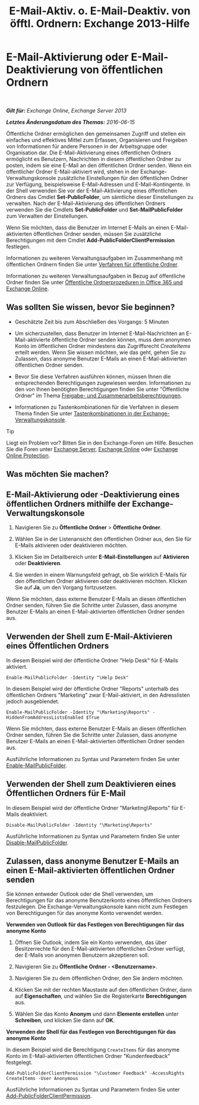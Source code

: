 ﻿---
title: 'E-Mail-Aktiv. o. E-Mail-Deaktiv. von öfftl. Ordnern: Exchange 2013-Hilfe'
TOCTitle: E-Mail-Aktivierung oder E-Mail-Deaktivierung von öffentlichen Ordnern
ms:assetid: 3d69f76d-ff3c-46c1-b962-6a1baa425d8a
ms:mtpsurl: https://technet.microsoft.com/de-de/library/Aa997560(v=EXCHG.150)
ms:contentKeyID: 50475430
ms.date: 04/24/2018
mtps_version: v=EXCHG.150
ms.translationtype: HT
---

# E-Mail-Aktivierung oder E-Mail-Deaktivierung von öffentlichen Ordnern

 

_**Gilt für:** Exchange Online, Exchange Server 2013_

_**Letztes Änderungsdatum des Themas:** 2016-06-15_

Öffentliche Ordner ermöglichen den gemeinsamen Zugriff und stellen ein einfaches und effektives Mittel zum Erfassen, Organisieren und Freigeben von Informationen für andere Personen in der Arbeitsgruppe oder Organisation dar. Die E-Mail-Aktivierung eines öffentlichen Ordners ermöglicht es Benutzern, Nachrichten in diesem öffentlichen Ordner zu posten, indem sie eine E-Mail an den öffentlichen Ordner senden. Wenn ein öffentlicher Ordner E-Mail-aktiviert wird, stehen in der Exchange-Verwaltungskonsole zusätzliche Einstellungen für den öffentlichen Ordner zur Verfügung, beispielsweise E-Mail-Adressen und E-Mail-Kontingente. In der Shell verwenden Sie vor der E-Mail-Aktivierung eines öffentlichen Ordners das Cmdlet **Set-PublicFolder**, um sämtliche dieser Einstellungen zu verwalten. Nach der E-Mail-Aktivierung des öffentlichen Ordners verwenden Sie die Cmdlets **Set-PublicFolder** und **Set-MailPublicFolder** zum Verwalten der Einstellungen.

Wenn Sie möchten, dass die Benutzer im Internet E-Mails an einen E-Mail-aktivierten öffentlichen Ordner senden, müssen Sie zusätzliche Berechtigungen mit dem Cmdlet **Add-PublicFolderClientPermission** festlegen.

Informationen zu weiteren Verwaltungsaufgaben im Zusammenhang mit öffentlichen Ordnern finden Sie unter [Verfahren für öffentliche Ordner](public-folder-procedures-exchange-2013-help.md).

Informationen zu weiteren Verwaltungsaufgaben in Bezug auf öffentliche Ordner finden Sie unter [Öffentliche Ordnerprozeduren in Office 365 und Exchange Online](https://technet.microsoft.com/de-de/library/jj966272\(v=exchg.150\)).

## Was sollten Sie wissen, bevor Sie beginnen?

  - Geschätzte Zeit bis zum Abschließen des Vorgangs: 5 Minuten

  - Um sicherzustellen, dass Benutzer im Internet E-Mail-Nachrichten an E-Mail-aktivierte öffentliche Ordner senden können, muss dem anonymen Konto im öffentlichen Ordner mindestens das Zugriffsrecht *CreateItems* erteilt werden. Wenn Sie wissen möchten, wie das geht, gehen Sie zu Zulassen, dass anonyme Benutzer E-Mails an einen E-Mail-aktivierten öffentlichen Ordner senden.

  - Bevor Sie diese Verfahren ausführen können, müssen Ihnen die entsprechenden Berechtigungen zugewiesen werden. Informationen zu den von Ihnen benötigten Berechtigungen finden Sie unter "Öffentliche Ordner" im Thema [Freigabe- und Zusammenarbeitsberechtigungen](sharing-and-collaboration-permissions-exchange-2013-help.md).

  - Informationen zu Tastenkombinationen für die Verfahren in diesem Thema finden Sie unter [Tastenkombinationen in der Exchange-Verwaltungskonsole](keyboard-shortcuts-in-the-exchange-admin-center-exchange-online-protection-help.md).


> [!TIP]
> Liegt ein Problem vor? Bitten Sie in den Exchange-Foren um Hilfe. Besuchen Sie die Foren unter <A href="https://go.microsoft.com/fwlink/p/?linkid=60612">Exchange Server</A>, <A href="https://go.microsoft.com/fwlink/p/?linkid=267542">Exchange Online</A> oder <A href="https://go.microsoft.com/fwlink/p/?linkid=285351">Exchange Online Protection</A>.



## Was möchten Sie machen?

## E-Mail-Aktivierung oder -Deaktivierung eines öffentlichen Ordners mithilfe der Exchange-Verwaltungskonsole

1.  Navigieren Sie zu **Öffentliche Ordner** \> **Öffentliche Ordner**.

2.  Wählen Sie in der Listenansicht den öffentlichen Ordner aus, den Sie für E-Mails aktivieren oder deaktivieren möchten.

3.  Klicken Sie im Detailbereich unter **E-Mail-Einstellungen** auf **Aktivieren** oder **Deaktivieren**.

4.  Sie werden in einem Warnungsfeld gefragt, ob Sie wirklich E-Mails für den öffentlichen Ordner aktivieren oder deaktivieren möchten. Klicken Sie auf **Ja**, um den Vorgang fortzusetzen.

Wenn Sie möchten, dass externe Benutzer E-Mails an diesen öffentlichen Ordner senden, führen Sie die Schritte unter Zulassen, dass anonyme Benutzer E-Mails an einen E-Mail-aktivierten öffentlichen Ordner senden aus.

## Verwenden der Shell zum E-Mail-Aktivieren eines Öffentlichen Ordners

In diesem Beispiel wird der öffentliche Ordner "Help Desk" für E-Mails aktiviert.

    Enable-MailPublicFolder -Identity "\Help Desk"

In diesem Beispiel wird der öffentliche Ordner "Reports" unterhalb des öffentlichen Ordners "Marketing" zwar E-Mail-aktiviert, in den Adresslisten jedoch ausgeblendet.

    Enable-MailPublicFolder -Identity "\Marketing\Reports" -HiddenFromAddressListsEnabled $True

Wenn Sie möchten, dass externe Benutzer E-Mails an diesen öffentlichen Ordner senden, führen Sie die Schritte unter Zulassen, dass anonyme Benutzer E-Mails an einen E-Mail-aktivierten öffentlichen Ordner senden aus.

Ausführliche Informationen zu Syntax und Parametern finden Sie unter [Enable-MailPublicFolder](https://technet.microsoft.com/de-de/library/aa998824\(v=exchg.150\)).

## Verwenden der Shell zum Deaktivieren eines Öffentlichen Ordners für E-Mail

In diesem Beispiel wird der öffentliche Ordner "Marketing\\Reports" für E-Mails deaktiviert.

    Disable-MailPublicFolder -Identity "\Marketing\Reports"

Ausführliche Informationen zu Syntax und Parametern finden Sie unter [Disable-MailPublicFolder](https://technet.microsoft.com/de-de/library/bb123781\(v=exchg.150\)).

## Zulassen, dass anonyme Benutzer E-Mails an einen E-Mail-aktivierten öffentlichen Ordner senden

Sie können entweder Outlook oder die Shell verwenden, um Berechtigungen für das anonyme Benutzerkonto eines öffentlichen Ordners festzulegen. Die Exchange-Verwaltungskonsole kann nicht zum Festlegen von Berechtigungen für das anonyme Konto verwendet werden.

**Verwenden von Outlook für das Festlegen von Berechtigungen für das anonyme Konto**

1.  Öffnen Sie Outlook, indem Sie ein Konto verwenden, das über Besitzerrechte für den E-Mail-aktivierten öffentlichen Ordner verfügt, der E-Mails von anonymen Benutzern akzeptieren soll.

2.  Navigieren Sie zu **Öffentliche Ordner - \<Benutzername\>**.

3.  Navigieren Sie zu dem öffentlichen Ordner, den Sie ändern möchten.

4.  Klicken Sie mit der rechten Maustaste auf den öffentlichen Ordner, dann auf **Eigenschaften**, und wählen Sie die Registerkarte **Berechtigungen** aus.

5.  Wählen Sie das Konto **Anonym** und dann **Elemente erstellen** unter **Schreiben**, und klicken Sie dann auf **OK**.

**Verwenden der Shell für das Festlegen von Berechtigungen für das anonyme Konto**

In diesem Beispiel wird die Berechtigung `CreateItems` für das anonyme Konto im E-Mail-aktivierten öffentlichen Ordner "Kundenfeedback" festgelegt.

    Add-PublicFolderClientPermission "\Customer Feedback" -AccessRights CreateItems -User Anonymous

Ausführliche Informationen zu Syntax und Parametern finden Sie unter [Add-PublicFolderClientPermission](https://technet.microsoft.com/de-de/library/bb124743\(v=exchg.150\)).

